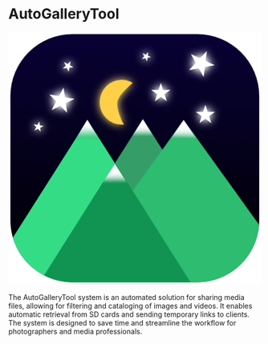 # AutoGalleryTool
![AutoGalleryTool_Icon.png](/assets/icons/AutoGalleryTool_Icon.png "The Image for the app")

The AutoGalleryTool system is an automated solution for sharing media files, allowing for filtering and cataloging of images and videos. It enables automatic retrieval from SD cards and sending temporary links to clients. The system is designed to save time and streamline the workflow for photographers and media professionals.
